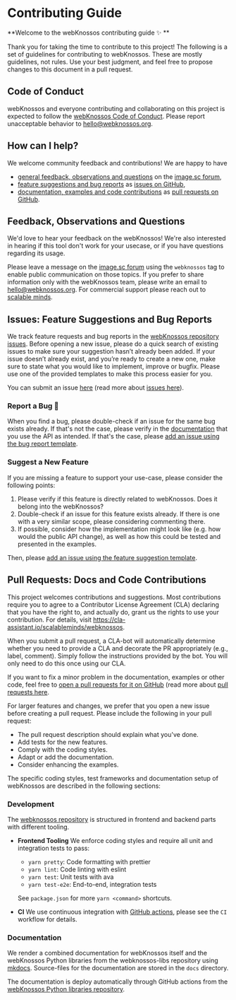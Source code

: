 # Contributing Guide

**Welcome to the webKnossos contributing guide :sparkles: **

Thank you for taking the time to contribute to this project! The following is a set of guidelines for contributing to webKnossos. These are mostly guidelines, not rules. Use your best judgment, and feel free to propose changes to this document in a pull request.

## Code of Conduct

webKnossos and everyone contributing and collaborating on this project is expected to follow the [webKnossos Code of Conduct](CODE_OF_CONDUCT.md). Please report unacceptable behavior to [hello@webknossos.org](mailto:hello@webknossos.org).


## How can I help?

We welcome community feedback and contributions! We are happy to have

* [general feedback, observations and questions](#feedback-observations-and-questions) on the [image.sc forum](https://forum.image.sc/tag/webknossos),
* [feature suggestions and bug reports](#issues-feature-suggestions-and-bug-reports) as [issues on GitHub](https://github.com/scalableminds/webknossos/issues/new),
* [documentation, examples and code contributions](#pull-requests-docs-and-code-contributions) as [pull requests on GitHub](https://github.com/scalableminds/webknossos/compare).


## Feedback, Observations and Questions

We'd love to hear your feedback on the webKnossos!
We're also interested in hearing if this tool don't work for your usecase,
or if you have questions regarding its usage.

Please leave a message on the [image.sc forum](https://forum.image.sc/tag/webknossos)
using the `webknossos` tag to enable public communication on those topics.
If you prefer to share information only with the webKnossos team, please write an email
to [hello@webknossos.org](mailto:hello@webknossos.org). For commercial support please
reach out to [scalable minds](https://scalableminds.com).


## Issues: Feature Suggestions and Bug Reports

We track feature requests and bug reports in the [webKnossos repository issues](https://github.com/scalableminds/webknossos/issues).
Before opening a new issue, please do a quick search of existing issues to make sure your suggestion hasn’t already been added.
If your issue doesn’t already exist, and you’re ready to create a new one, make sure to state what you would like to implement, improve or bugfix.
Please use one of the provided templates to make this process easier for you.

You can submit an issue [here](https://github.com/scalableminds/webknossos/issues/new)
(read more about [issues here](https://docs.github.com/en/issues)).


### Report a Bug :lady_beetle:

When you find a bug, please double-check if an issue for the same bug exists already.
If that's not the case, please verify in the [documentation](https://docs.webknossos.org/)
that you use the API as intended. If that's the case, please
[add an issue using the bug report template](https://github.com/scalableminds/webknossos/issues/new?template=bug_report.md).


### Suggest a New Feature

If you are missing a feature to support your use-case, please consider the following points:

1. Please verify if this feature is directly related to webKnossos.
   Does it belong into the webKnossos?
2. Double-check if an issue for this feature exists already. If there is one with a very similar scope,
   please considering commenting there.
3. If possible, consider how the implementation might look like (e.g. how would the public API change),
   as well as how this could be tested and presented in the examples.

Then, please [add an issue using the feature suggestion template](https://github.com/scalableminds/webknossos/issues/new?template=feature_request.md).


## Pull Requests: Docs and Code Contributions

This project welcomes contributions and suggestions. Most contributions require you to
agree to a Contributor License Agreement (CLA) declaring that you have the right to,
and actually do, grant us the rights to use your contribution. For details, visit
https://cla-assistant.io/scalableminds/webknossos.

When you submit a pull request, a CLA-bot will automatically determine whether you need
to provide a CLA and decorate the PR appropriately (e.g., label, comment). Simply follow the
instructions provided by the bot. You will only need to do this once using our CLA.

If you want to fix a minor problem in the documentation, examples or other code, feel free to
[open a pull requests for it on GitHub](https://github.com/scalableminds/webknossos/compare)
(read more about [pull requests here](https://docs.github.com/en/pull-requests).

For larger features and changes, we prefer that you open a new issue before creating a pull request.
Please include the following in your pull request:

* The pull request description should explain what you've done.
* Add tests for the new features.
* Comply with the coding styles.
* Adapt or add the documentation.
* Consider enhancing the examples.

The specific coding styles, test frameworks and documentation setup of webKnossos are described
in the following sections:


### Development

The [webknossos repository](https://github.com/scalableminds/webknossos) is structured in frontend and backend parts with different tooling.

* **Frontend Tooling** We enforce coding styles and require all unit and integration tests to pass:
    * `yarn pretty`: Code formatting with prettier
    * `yarn lint`: Code linting with eslint
    * `yarn test`: Unit tests with ava
    * `yarn test-e2e`: End-to-end, integration tests

    See `package.json` for more `yarn <command>` shortcuts.

* **CI** We use continuous integration with [GitHub actions](https://github.com/scalableminds/webknossos/actions), please see the `CI` workflow for details.


### Documentation

We render a combined documentation for webKnossos itself and the webKnossos Python libraries from the webknossos-libs repository using [mkdocs](https://www.mkdocs.org/). Source-files for the documentation are stored in the `docs` directory.

The documentation is deploy automatically through GitHub actions from the [webKnossos Python libraries repository](https://github.com/scalableminds/webknossos-libs/actions).